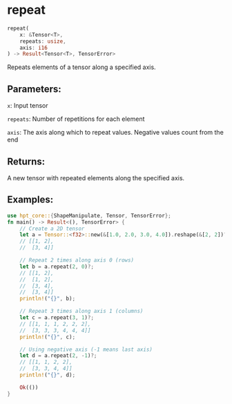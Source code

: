 # repeat
```rust
repeat(
    x: &Tensor<T>,
    repeats: usize,
    axis: i16
) -> Result<Tensor<T>, TensorError>
```
Repeats elements of a tensor along a specified axis.

## Parameters:
`x`: Input tensor

`repeats`: Number of repetitions for each element

`axis`: The axis along which to repeat values. Negative values count from the end

## Returns:
A new tensor with repeated elements along the specified axis.

## Examples:
```rust
use hpt_core::{ShapeManipulate, Tensor, TensorError};
fn main() -> Result<(), TensorError> {
    // Create a 2D tensor
    let a = Tensor::<f32>::new(&[1.0, 2.0, 3.0, 4.0]).reshape(&[2, 2])?;
    // [[1, 2],
    //  [3, 4]]

    // Repeat 2 times along axis 0 (rows)
    let b = a.repeat(2, 0)?;
    // [[1, 2],
    //  [1, 2],
    //  [3, 4],
    //  [3, 4]]
    println!("{}", b);

    // Repeat 3 times along axis 1 (columns)
    let c = a.repeat(3, 1)?;
    // [[1, 1, 1, 2, 2, 2],
    //  [3, 3, 3, 4, 4, 4]]
    println!("{}", c);

    // Using negative axis (-1 means last axis)
    let d = a.repeat(2, -1)?;
    // [[1, 1, 2, 2],
    //  [3, 3, 4, 4]]
    println!("{}", d);

    Ok(())
}
```